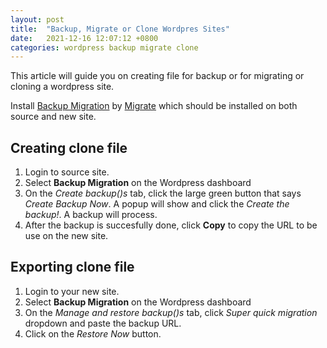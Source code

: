 ```yaml
---
layout: post
title:  "Backup, Migrate or Clone Wordpres Sites"
date:   2021-12-16 12:07:12 +0800
categories: wordpress backup migrate clone
---
```


This article will guide you on creating file for backup or for migrating or cloning a wordpress site.

Install [Backup Migration](https://wordpress.org/plugins/backup-backup/) by [Migrate](https://backupbliss.com/) which should be installed on both source and new site.
 
## Creating clone file

 1. Login to source site.
 1. Select **Backup Migration** on the Wordpress dashboard
 1. On the *Create backup()s* tab, click the large green button that says *Create Backup Now*. A popup will show and click the *Create the backup!*. A backup will process.
 1. After the backup is succesfully done, click **Copy** to copy the URL to be use on the new site.

## Exporting clone file

 1. Login to your new  site.
 1. Select **Backup Migration** on the Wordpress dashboard
 1. On the *Manage and restore backup()s* tab, click *Super quick migration* dropdown and paste the backup URL. 
 1. Click on the *Restore Now* button.
